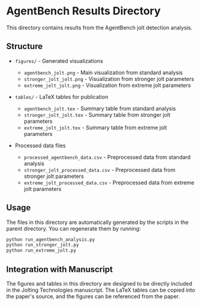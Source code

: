 # AgentBench Results Directory

This directory contains results from the AgentBench jolt detection analysis.

## Structure

- `figures/` - Generated visualizations
  - `agentbench_jolt.png` - Main visualization from standard analysis
  - `stronger_jolt_jolt.png` - Visualization from stronger jolt parameters
  - `extreme_jolt_jolt.png` - Visualization from extreme jolt parameters

- `tables/` - LaTeX tables for publication
  - `agentbench_jolt.tex` - Summary table from standard analysis
  - `stronger_jolt_jolt.tex` - Summary table from stronger jolt parameters
  - `extreme_jolt_jolt.tex` - Summary table from extreme jolt parameters

- Processed data files
  - `processed_agentbench_data.csv` - Preprocessed data from standard analysis
  - `stronger_jolt_processed_data.csv` - Preprocessed data from stronger jolt parameters
  - `extreme_jolt_processed_data.csv` - Preprocessed data from extreme jolt parameters

## Usage

The files in this directory are automatically generated by the scripts in the parent directory. You can regenerate them by running:

```bash
python run_agentbench_analysis.py
python run_stronger_jolt.py
python run_extreme_jolt.py
```

## Integration with Manuscript

The figures and tables in this directory are designed to be directly included in the Jolting Technologies manuscript. The LaTeX tables can be copied into the paper's source, and the figures can be referenced from the paper.
